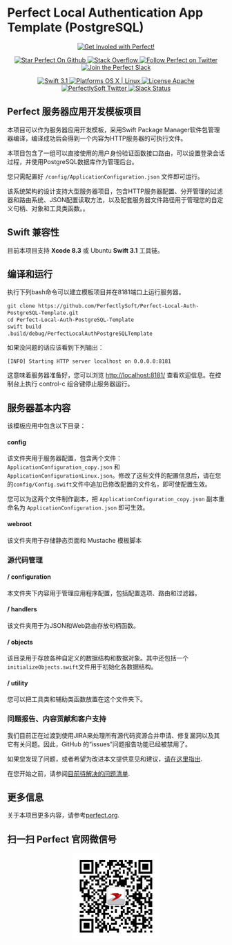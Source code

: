# Perfect Local Authentication App Template (PostgreSQL)

<p align="center">
    <a href="http://perfect.org/get-involved.html" target="_blank">
        <img src="http://perfect.org/assets/github/perfect_github_2_0_0.jpg" alt="Get Involed with Perfect!" width="854" />
    </a>
</p>

<p align="center">
    <a href="https://github.com/PerfectlySoft/Perfect" target="_blank">
        <img src="http://www.perfect.org/github/Perfect_GH_button_1_Star.jpg" alt="Star Perfect On Github" />
    </a>  
    <a href="http://stackoverflow.com/questions/tagged/perfect" target="_blank">
        <img src="http://www.perfect.org/github/perfect_gh_button_2_SO.jpg" alt="Stack Overflow" />
    </a>  
    <a href="https://twitter.com/perfectlysoft" target="_blank">
        <img src="http://www.perfect.org/github/Perfect_GH_button_3_twit.jpg" alt="Follow Perfect on Twitter" />
    </a>  
    <a href="http://perfect.ly" target="_blank">
        <img src="http://www.perfect.org/github/Perfect_GH_button_4_slack.jpg" alt="Join the Perfect Slack" />
    </a>
</p>

<p align="center">
    <a href="https://developer.apple.com/swift/" target="_blank">
        <img src="https://img.shields.io/badge/Swift-3.1-orange.svg?style=flat" alt="Swift 3.1">
    </a>
    <a href="https://developer.apple.com/swift/" target="_blank">
        <img src="https://img.shields.io/badge/Platforms-OS%20X%20%7C%20Linux%20-lightgray.svg?style=flat" alt="Platforms OS X | Linux">
    </a>
    <a href="http://perfect.org/licensing.html" target="_blank">
        <img src="https://img.shields.io/badge/License-Apache-lightgrey.svg?style=flat" alt="License Apache">
    </a>
    <a href="http://twitter.com/PerfectlySoft" target="_blank">
        <img src="https://img.shields.io/badge/Twitter-@PerfectlySoft-blue.svg?style=flat" alt="PerfectlySoft Twitter">
    </a>
    <a href="http://perfect.ly" target="_blank">
        <img src="http://perfect.ly/badge.svg" alt="Slack Status">
    </a>
</p>

## Perfect 服务器应用开发模板项目

本项目可以作为服务器应用开发模板，采用Swift Package Manager软件包管理器编译，编译成功后会得到一个内容为HTTP服务器的可执行文件。

本项目包含了一组可以直接使用的用户身份验证函数接口路由，可以设置登录会话过程，并使用PostgreSQL数据库作为管理后台。

您只需配置好 `/config/ApplicationConfiguration.json` 文件即可运行。

该系统架构的设计支持大型服务器项目，包含HTTP服务器配置、分开管理的过滤器和路由系统、JSON配置读取方法，以及配套服务器文件路径用于管理您的自定义句柄、对象和工具类函数。。

## Swift 兼容性

目前本项目支持 **Xcode 8.3** 或 Ubuntu **Swift 3.1** 工具链。

## 编译和运行

执行下列bash命令可以建立模板项目并在8181端口上运行服务器。

```
git clone https://github.com/PerfectlySoft/Perfect-Local-Auth-PostgreSQL-Template.git
cd Perfect-Local-Auth-PostgreSQL-Template
swift build
.build/debug/PerfectLocalAuthPostgreSQLTemplate
```

如果没问题的话应该看到下列输出：

```
[INFO] Starting HTTP server localhost on 0.0.0.0:8181
```

这意味着服务器准备好，您可以浏览 [http://localhost:8181/](http://localhost:8181/) 查看欢迎信息。在控制台上执行 control-c 组合键停止服务器运行。

## 服务器基本内容

该模板应用中包含以下目录：

#### config

该文件夹用于服务器配置，包含两个文件：`ApplicationConfiguration_copy.json` 和 `ApplicationConfigurationLinux.json`。修改了这些文件的配置信息后，请在您的`config/Config.swift`文件中追加已修改配置的文件名，即可使配置生效。

您可以为这两个文件制作副本，把 `ApplicationConfiguration_copy.json` 副本重命名为 `ApplicationConfiguration.json` 即可生效。

#### webroot

该文件夹用于存储静态页面和 Mustache 模板脚本

### 源代码管理

#### / configuration

本文件夹下内容用于管理应用程序配置，包括配置选项、路由和过滤器。

#### / handlers

该文件夹用于为JSON和Web路由存放句柄函数。

#### / objects

该目录用于存放各种自定义的数据结构和数据对象。其中还包括一个 `initializeObjects.swift`文件用于初始化各数据结构。

#### / utility

您可以把工具类和辅助类函数放置在这个文件夹下。


### 问题报告、内容贡献和客户支持

我们目前正在过渡到使用JIRA来处理所有源代码资源合并申请、修复漏洞以及其它有关问题。因此，GitHub 的“issues”问题报告功能已经被禁用了。

如果您发现了问题，或者希望为改进本文提供意见和建议，[请在这里指出](http://jira.perfect.org:8080/servicedesk/customer/portal/1).

在您开始之前，请参阅[目前待解决的问题清单](http://jira.perfect.org:8080/projects/ISS/issues).

## 更多信息
关于本项目更多内容，请参考[perfect.org](http://perfect.org).

## 扫一扫 Perfect 官网微信号
<p align=center><img src="https://raw.githubusercontent.com/PerfectExamples/Perfect-Cloudinary-ImageUploader-Demo/master/qr.png"></p>
